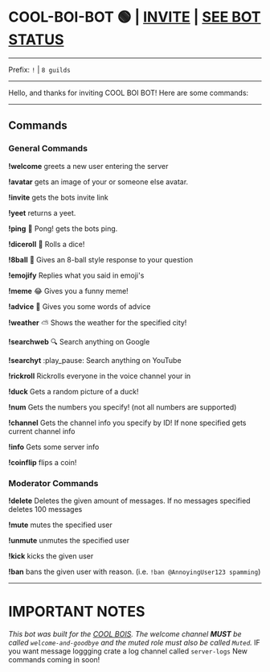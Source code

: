 # COOL-BOI-BOT 🟢 | [INVITE](https://discord.com/oauth2/authorize?client_id=769415264306987068&scope=bot&permissions=8 "Invite us now!") | [SEE BOT STATUS](https://discord.gg/TnAUDWAh2d "SEE BOT STATUS")

---

Prefix: ``!`` | `8 guilds`

---

Hello, and thanks for inviting COOL BOI BOT! Here are some commands:

---

## Commands
  
 
### General Commands
 
**!welcome**
greets a new user entering the server

**!avatar**
gets an image of your or someone else avatar.

**!invite**
gets the bots invite link

**!yeet**
returns a yeet.

**!ping**
:ping_pong: Pong! gets the bots ping.

**!diceroll**
:game_die: Rolls a dice!

**!8ball**
:8ball: Gives an 8-ball style response to your question

**!emojify**
Replies what you said in emoji's

**!meme**
:joy: Gives you a funny meme!

**!advice**
:scroll: Gives you some words of advice

**!weather**
:partly_sunny: Shows the weather for the specified city!

**!searchweb**
:mag: Search anything on Google

**!searchyt**
:play_pause: Search anything on YouTube

**!rickroll**
Rickrolls everyone in the voice channel your in

**!duck**
Gets a random picture of a duck!

**!num**
Gets the numbers you specify! (not all numbers are supported)

**!channel**
Gets the channel info you specify by ID! If none specified gets current channel info

**!info**
Gets some server info

**!coinflip**
flips a coin!
 
 
### Moderator Commands
 
**!delete**
Deletes the given amount of messages.
If no messages specified deletes 100 messages

**!mute**
mutes the specified user

**!unmute**
unmutes the specified user

**!kick**
kicks the given user

**!ban**
bans the given user with reason. (i.e. `!ban @AnnoyingUser123 spamming`)

---

# IMPORTANT NOTES
*This bot was built for the [COOL BOIS](https://discord.gg/wdjxthF "Join the discord server (not support)"). The welcome channel **MUST** be called `welcome-and-goodbye` and the muted role must also be called `Muted`.* IF you want message loggging crate a log channel called `server-logs` New commands coming in soon!
